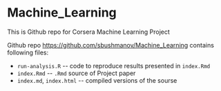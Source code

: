 Machine_Learning
================
This is Github repo for Corsera Machine Learning Project

Github repo https://github.com/sbushmanov/Machine_Learning contains following files:  
  - `run-analysis.R` -- code to reproduce results presented in `index.Rmd`
  - `index.Rmd` -- `.Rmd` source of Project paper
  - `index.md`, `index.html` -- compiled versions of the sourse